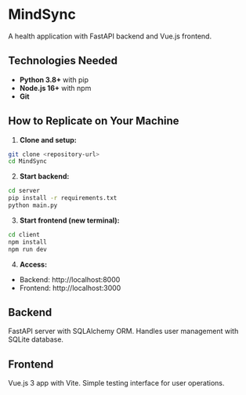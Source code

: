 # MindSync

A health application with FastAPI backend and Vue.js frontend.

## Technologies Needed

- **Python 3.8+** with pip
- **Node.js 16+** with npm
- **Git**

## How to Replicate on Your Machine

1. **Clone and setup:**
```bash
git clone <repository-url>
cd MindSync
```

2. **Start backend:**
```bash
cd server
pip install -r requirements.txt
python main.py
```

3. **Start frontend (new terminal):**
```bash
cd client
npm install
npm run dev
```

4. **Access:**
- Backend: http://localhost:8000
- Frontend: http://localhost:3000

## Backend

FastAPI server with SQLAlchemy ORM. Handles user management with SQLite database.

## Frontend

Vue.js 3 app with Vite. Simple testing interface for user operations.
